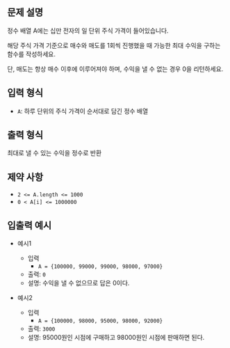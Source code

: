 ## 문제 설명

정수 배열 A에는 십만 전자의 일 단위 주식 가격이 들어있습니다.

해당 주식 가격 기준으로 매수와 매도를 1회씩 진행했을 때 가능한 최대 수익을 구하는 함수를 작성하세요.

단, 매도는 항상 매수 이후에 이루어져야 하며, 수익을 낼 수 없는 경우 0을 리턴하세요.

## 입력 형식
- ```A```: 하루 단위의 주식 가격이 순서대로 담긴 정수 배열

## 출력 형식
최대로 낼 수 있는 수익을 정수로 반환

## 제약 사항
- ```2 <= A.length <= 1000```
- ```0 < A[i] <= 1000000```

## 입출력 예시
- 예시1
  - 입력
    - ```A = {100000, 99000, 99000, 98000, 97000}```
  - 출력: ```0```
  - 설명: 수익을 낼 수 없으므로 답은 0이다.

- 예시2
  - 입력
    - ```A = {100000, 98000, 95000, 98000, 92000}```
  - 출력: ```3000```
  - 설명: 95000원인 시점에 구매하고 98000원인 시점에 판매하면 된다.